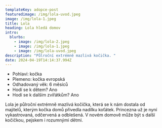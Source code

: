 ```yaml
---
templateKey: adopce-post
featuredimage: /img/lola-uvod.jpeg
image: /img/lola-1.jpeg
title: Lola
heading: Lola hledá domov
intro:
  blurbs:
    - image: /img/lola-2.jpeg
    - image: /img/lola-1.jpeg
    - image: /img/lola-uvod.jpeg
description: "Půlroční extrémně mazlivá kočička. "
date: 2024-04-19T14:14:37.994Z
---
```

* Pohlaví: kočka
* Plemeno: kočka evropská
* Odhadovaný věk: 6 měsíců
* Hodí se k dětem? Ano
* Hodí se k dalším zvířátkům? Ano

Lola je půlroční extrémně mazlivá kočička, která se k nám dostala od majitelů, kterým kočka domů přivedla nadílku koťátek. Princezna už je nyní vykastrovaná, odčervená a odblešená. V novém domově může být s další kočičkou, pejskem i rozumnými dětmi.